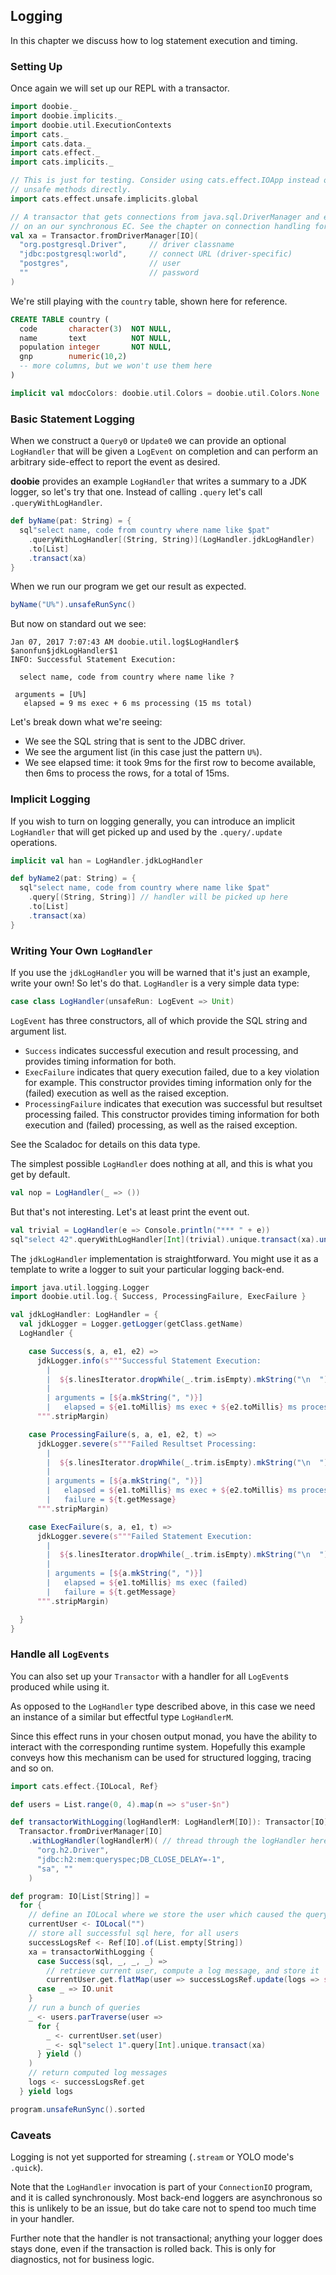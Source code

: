 ## Logging

In this chapter we discuss how to log statement execution and timing.

### Setting Up

Once again we will set up our REPL with a transactor.

```scala mdoc:silent
import doobie._
import doobie.implicits._
import doobie.util.ExecutionContexts
import cats._
import cats.data._
import cats.effect._
import cats.implicits._

// This is just for testing. Consider using cats.effect.IOApp instead of calling
// unsafe methods directly.
import cats.effect.unsafe.implicits.global

// A transactor that gets connections from java.sql.DriverManager and executes blocking operations
// on an our synchronous EC. See the chapter on connection handling for more info.
val xa = Transactor.fromDriverManager[IO](
  "org.postgresql.Driver",     // driver classname
  "jdbc:postgresql:world",     // connect URL (driver-specific)
  "postgres",                  // user
  ""                           // password
)
```

We're still playing with the `country` table, shown here for reference.

```sql
CREATE TABLE country (
  code       character(3)  NOT NULL,
  name       text          NOT NULL,
  population integer       NOT NULL,
  gnp        numeric(10,2)
  -- more columns, but we won't use them here
)
```

```scala mdoc:invisible
implicit val mdocColors: doobie.util.Colors = doobie.util.Colors.None
```

### Basic Statement Logging

When we construct a `Query0` or `Update0` we can provide an optional `LogHandler` that will be given a `LogEvent` on completion and can perform an arbitrary side-effect to report the event as desired.

**doobie** provides an example `LogHandler` that writes a summary to a JDK logger, so let's try that one. Instead of calling `.query` let's call `.queryWithLogHandler`.

```scala mdoc:silent
def byName(pat: String) = {
  sql"select name, code from country where name like $pat"
    .queryWithLogHandler[(String, String)](LogHandler.jdkLogHandler)
    .to[List]
    .transact(xa)
}
```

When we run our program we get our result as expected.

```scala mdoc
byName("U%").unsafeRunSync()
```

But now on standard out we see:

```
Jan 07, 2017 7:07:43 AM doobie.util.log$LogHandler$ $anonfun$jdkLogHandler$1
INFO: Successful Statement Execution:

  select name, code from country where name like ?

 arguments = [U%]
   elapsed = 9 ms exec + 6 ms processing (15 ms total)
```

Let's break down what we're seeing:

- We see the SQL string that is sent to the JDBC driver.
- We see the argument list (in this case just the pattern `U%`).
- We see elapsed time: it took 9ms for the first row to become available, then 6ms to process the rows, for a total of 15ms.

### Implicit Logging

If you wish to turn on logging generally, you can introduce an implicit `LogHandler` that will get picked up and used by the `.query/.update` operations.

```scala mdoc:silent
implicit val han = LogHandler.jdkLogHandler

def byName2(pat: String) = {
  sql"select name, code from country where name like $pat"
    .query[(String, String)] // handler will be picked up here
    .to[List]
    .transact(xa)
}
```

### Writing Your Own `LogHandler`

If you use the `jdkLogHandler` you will be warned that it's just an example, write your own! So let's do that. `LogHandler` is a very simple data type:

```scala
case class LogHandler(unsafeRun: LogEvent => Unit)
```

`LogEvent` has three constructors, all of which provide the SQL string and argument list.

- `Success` indicates successful execution and result processing, and provides timing information for both.
- `ExecFailure` indicates that query execution failed, due to a key violation for example. This constructor provides timing information only for the (failed) execution as well as the raised exception.
- `ProcessingFailure` indicates that execution was successful but resultset processing failed. This constructor provides timing information for both execution and (failed) processing, as well as the raised exception.

See the Scaladoc for details on this data type.

The simplest possible `LogHandler` does nothing at all, and this is what you get by default.

```scala mdoc:silent
val nop = LogHandler(_ => ())
```

But that's not interesting. Let's at least print the event out.

```scala mdoc
val trivial = LogHandler(e => Console.println("*** " + e))
sql"select 42".queryWithLogHandler[Int](trivial).unique.transact(xa).unsafeRunSync()
```

The `jdkLogHandler` implementation is straightforward. You might use it as a template to write a logger to suit your particular logging back-end.

```scala mdoc:silent
import java.util.logging.Logger
import doobie.util.log.{ Success, ProcessingFailure, ExecFailure }

val jdkLogHandler: LogHandler = {
  val jdkLogger = Logger.getLogger(getClass.getName)
  LogHandler {

    case Success(s, a, e1, e2) =>
      jdkLogger.info(s"""Successful Statement Execution:
        |
        |  ${s.linesIterator.dropWhile(_.trim.isEmpty).mkString("\n  ")}
        |
        | arguments = [${a.mkString(", ")}]
        |   elapsed = ${e1.toMillis} ms exec + ${e2.toMillis} ms processing (${(e1 + e2).toMillis} ms total)
      """.stripMargin)

    case ProcessingFailure(s, a, e1, e2, t) =>
      jdkLogger.severe(s"""Failed Resultset Processing:
        |
        |  ${s.linesIterator.dropWhile(_.trim.isEmpty).mkString("\n  ")}
        |
        | arguments = [${a.mkString(", ")}]
        |   elapsed = ${e1.toMillis} ms exec + ${e2.toMillis} ms processing (failed) (${(e1 + e2).toMillis} ms total)
        |   failure = ${t.getMessage}
      """.stripMargin)

    case ExecFailure(s, a, e1, t) =>
      jdkLogger.severe(s"""Failed Statement Execution:
        |
        |  ${s.linesIterator.dropWhile(_.trim.isEmpty).mkString("\n  ")}
        |
        | arguments = [${a.mkString(", ")}]
        |   elapsed = ${e1.toMillis} ms exec (failed)
        |   failure = ${t.getMessage}
      """.stripMargin)

  }
}
```

### Handle all `LogEvents`

You can also set up your `Transactor` with a handler for all `LogEvent`s produced while using it. 

As opposed to the `LogHandler` type described above, in this case we need an instance of a similar but effectful type `LogHandlerM`.

Since this effect runs in your chosen output monad, you have the ability to interact with the corresponding runtime system.
Hopefully this example conveys how this mechanism can be used for structured logging, tracing and so on.

```scala mdoc
import cats.effect.{IOLocal, Ref}

def users = List.range(0, 4).map(n => s"user-$n")

def transactorWithLogging(logHandlerM: LogHandlerM[IO]): Transactor[IO] =
  Transactor.fromDriverManager[IO]
    .withLogHandler(logHandlerM)( // thread through the logHandler here
      "org.h2.Driver",
      "jdbc:h2:mem:queryspec;DB_CLOSE_DELAY=-1",
      "sa", ""
    )

def program: IO[List[String]] =
  for {
    // define an IOLocal where we store the user which caused the query to be run  
    currentUser <- IOLocal("")
    // store all successful sql here, for all users
    successLogsRef <- Ref[IO].of(List.empty[String])
    xa = transactorWithLogging {
      case Success(sql, _, _, _) =>
        // retrieve current user, compute a log message, and store it
        currentUser.get.flatMap(user => successLogsRef.update(logs => s"sql for user $user: '$sql'" :: logs))
      case _ => IO.unit
    }
    // run a bunch of queries
    _ <- users.parTraverse(user =>
      for {
        _ <- currentUser.set(user)
        _ <- sql"select 1".query[Int].unique.transact(xa)
      } yield ()
    )
    // return computed log messages
    logs <- successLogsRef.get
  } yield logs

program.unsafeRunSync().sorted
```

### Caveats

Logging is not yet supported for streaming (`.stream` or YOLO mode's `.quick`).

Note that the `LogHandler` invocation is part of your `ConnectionIO` program, and it is called synchronously. Most back-end loggers are asynchronous so this is unlikely to be an issue, but do take care not to spend too much time in your handler.

Further note that the handler is not transactional; anything your logger does stays done, even if the transaction is rolled back. This is only for diagnostics, not for business logic.
